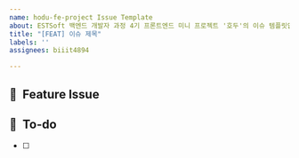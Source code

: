 ```yaml
---
name: hodu-fe-project Issue Template
about: ESTSoft 백엔드 개발자 과정 4기 프론트엔드 미니 프로젝트 '호두'의 이슈 템플릿입니다.
title: "[FEAT] 이슈 제목"
labels: ''
assignees: biiit4894

---
```


## 📌  Feature Issue

<!-- 이슈 내역에 대해 설명해주세요. -->

## 📝  To-do

<!-- 해야 할 일들을 적어주세요. -->

- [ ]
